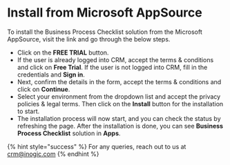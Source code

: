 # Install from Microsoft AppSource

To install the Business Process Checklist solution from the Microsoft AppSource, visit the link and go through the below steps.

* &#x20;Click on the **FREE TRIAL** button.&#x20;
* If the user is already logged into CRM, accept the terms & conditions and click on **Free Trial**. If the user is not logged into CRM, fill in the credentials and **Sign in**.
* Next, confirm the details in the form, accept the terms & conditions and click on **Continue**.
* Select your environment from the dropdown list and accept the privacy policies & legal terms. Then click on the **Install** button for the installation to start.
* The installation process will now start, and you can check the status by refreshing the page.  After the installation is done, you can see **Business Process Checklist** solution in **Apps**.

{% hint style="success" %}
For any queries, reach out to us at [crm@inogic.com](mailto:crm@inogic.com)
{% endhint %}
